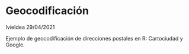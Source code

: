 # Geocodificación
IvieIdea 29/04/2021

Ejemplo de geocodificación de direcciones postales en R: Cartociudad y Google.


